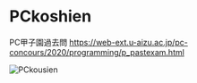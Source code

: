 # PCkoshien

PC甲子園過去問
https://web-ext.u-aizu.ac.jp/pc-concours/2020/programming/p_pastexam.html

![PCkousien](https://user-images.githubusercontent.com/75316867/104091402-90b65900-52c0-11eb-9e1a-fd0caf17515b.jpg)
